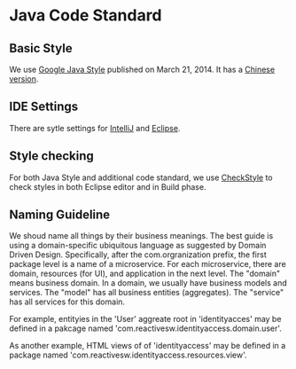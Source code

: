 # Java Code Standard 

## Basic Style
We use [Google Java Style](https://google.github.io/styleguide/javaguide.html) published on March 21, 2014. It has a [Chinese version](http://blog.mosil.biz/2014/05/java-style-guide/).

## IDE Settings
There are sytle settings for [IntelliJ](https://github.com/google/styleguide/blob/gh-pages/intellij-java-google-style.xml) and [Eclipse](https://github.com/google/styleguide/blob/gh-pages/eclipse-java-google-style.xml).

## Style checking
For both Java Style and additional code standard, we use [CheckStyle](http://checkstyle.sourceforge.net/) to check styles in both Eclipse editor and in Build phase. 

## Naming Guideline
We shoud name all things by their business meanings. The best guide is using a domain-specific ubiquitous language as suggested by Domain Driven Design. Specifically, after the com.orgranization prefix, the first package level is a name of a microservice. For each microservice, there are domain, resources (for UI), and application in the next level. The "domain" means business domain. In a domain, we usually have business models and services. The "model" has all business entities (aggregates). The "service" has all services for this domain. 

For example, entityies in the 'User' aggreate root in 'identityacces' may be defined in a pakcage named 'com.reactivesw.identityaccess.domain.user'. 

As another example, HTML views of of 'identityaccess' may be defined in a package named 'com.reactivesw.identityaccess.resources.view'. 


